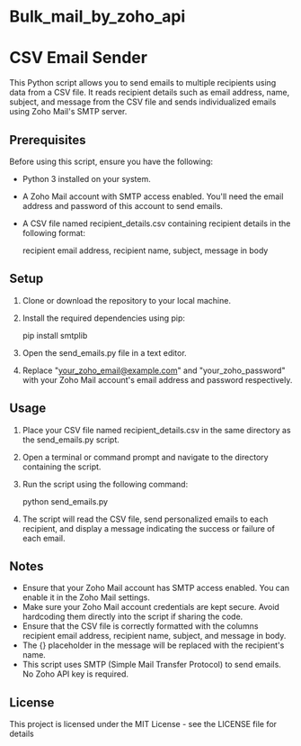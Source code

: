 # Bulk_mail_by_zoho_api
# CSV Email Sender

This Python script allows you to send emails to multiple recipients using data from a CSV file. It reads recipient details such as email address, name, subject, and message from the CSV file and sends individualized emails using Zoho Mail's SMTP server.

## Prerequisites

Before using this script, ensure you have the following:

- Python 3 installed on your system.
- A Zoho Mail account with SMTP access enabled. You'll need the email address and password of this account to send emails.
- A CSV file named recipient_details.csv containing recipient details in the following format:

    
    recipient email address, recipient name, subject, message in body
    

## Setup

1. Clone or download the repository to your local machine.

2. Install the required dependencies using pip:

    
    pip install smtplib
    

3. Open the send_emails.py file in a text editor.

4. Replace "your_zoho_email@example.com" and "your_zoho_password" with your Zoho Mail account's email address and password respectively.

## Usage

1. Place your CSV file named recipient_details.csv in the same directory as the send_emails.py script.

2. Open a terminal or command prompt and navigate to the directory containing the script.

3. Run the script using the following command:

    
    python send_emails.py
    

4. The script will read the CSV file, send personalized emails to each recipient, and display a message indicating the success or failure of each email.

## Notes

- Ensure that your Zoho Mail account has SMTP access enabled. You can enable it in the Zoho Mail settings.
- Make sure your Zoho Mail account credentials are kept secure. Avoid hardcoding them directly into the script if sharing the code.
- Ensure that the CSV file is correctly formatted with the columns recipient email address, recipient name, subject, and message in body.
- The {} placeholder in the message will be replaced with the recipient's name.
- This script uses SMTP (Simple Mail Transfer Protocol) to send emails. No Zoho API key is required.

## License

This project is licensed under the MIT License - see the LICENSE file for details